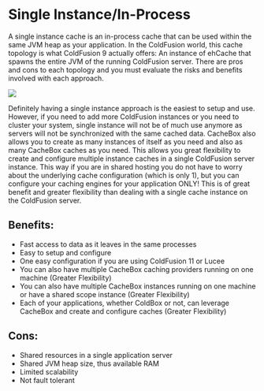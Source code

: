 # Single Instance/In-Process

A single instance cache is an in-process cache that can be used within the same JVM heap as your application. In the ColdFusion world, this cache topology is what ColdFusion 9 actually offers: An instance of ehCache that spawns the entire JVM of the running ColdFusion server. There are pros and cons to each topology and you must evaluate the risks and benefits involved with each approach.

![](../../images/cachebox\_topology\_singleinstance.png)

Definitely having a single instance approach is the easiest to setup and use. However, if you need to add more ColdFusion instances or you need to cluster your system, single instance will not be of much use anymore as servers will not be synchronized with the same cached data. CacheBox also allows you to create as many instances of itself as you need and also as many CacheBox caches as you need. This allows you great flexibility to create and configure multiple instance caches in a single ColdFusion server instance. This way if you are in shared hosting you do not have to worry about the underlying cache configuration (which is only 1), but you can configure your caching engines for your application ONLY! This is of great benefit and greater flexibility than dealing with a single cache instance on the ColdFusion server.

## Benefits:

* Fast access to data as it leaves in the same processes
* Easy to setup and configure
* One easy configuration if you are using ColdFusion 11 or Lucee
* You can also have multiple CacheBox caching providers running on one machine (Greater Flexibility)
* You can also have multiple CacheBox instances running on one machine or have a shared scope instance (Greater Flexibility)
* Each of your applications, whether ColdBox or not, can leverage CacheBox and create and configure caches (Greater Flexibility)

## Cons:

* Shared resources in a single application server
* Shared JVM heap size, thus available RAM
* Limited scalability
* Not fault tolerant
